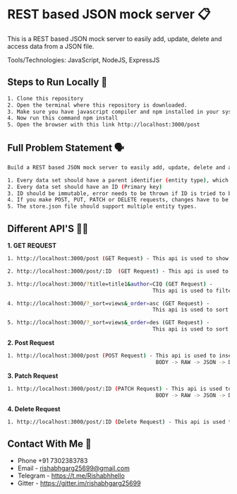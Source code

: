 # REST based JSON mock server :clipboard:
This is a REST based JSON mock server to easily add, update, delete and access data from a JSON file.

Tools/Technologies: JavaScript, NodeJS, ExpressJS

## Steps to Run Locally :scroll:
```sh
1. Clone this repository
2. Open the terminal where this repository is downloaded.
3. Make sure you have javascript compiler and npm installed in your system.
4. Now run this command npm install
5. Open the browser with this link http://localhost:3000/post
```

## Full Problem Statement :speaking_head:
```sh
Build a REST based JSON mock server to easily add, update, delete and access data from a JSON file.

1. Every data set should have a parent identifier (entity type), which will be used in the GET APIs.
2. Every data set should have an ID (Primary key)
3. ID should be immutable, error needs to be thrown if ID is tried to be mutated.
4. If you make POST, PUT, PATCH or DELETE requests, changes have to be automatically saved to store.json.
5. The store.json file should support multiple entity types.
```

## Different API'S :woman_teacher:

**1. GET REQUEST**
```sh
1. http://localhost:3000/post (GET Request) - This api is used to show the data that is present in JSON file

2. http://localhost:3000/post/:ID  (GET Request) - This api is used to show the particular json data which has id = ID

3. http://localhost:3000/?title=title1&author=CIQ (GET Request) - 
                                              This api is used to filter the json data which has title = title1 and author = CIQ

4. http://localhost:3000/?_sort=views&_order=asc (GET Request) - 
                                              This api is used to sort the json data according to the _sort parameter ascending

5. http://localhost:3000/?_sort=views&_order=des (GET Request) - 
                                              This api is used to sort the json data according to the _sort parameter descending
```                  

**2. Post Request**
```sh
1. http://localhost:3000/post (POST Request) - This api is used to insert data in the JSON File. We have to give input in postman as
                                               BODY -> RAW -> JSON -> DATA 
```

**3. Patch Request**
```sh
1. http://localhost:3000/post/:ID (PATCH Request) - This api is used to make changes in JSON data. We have to insert ID and change data in 
                                               BODY -> RAW -> JSON -> DATA
```

**4. Delete Request**                   
```sh
1. http://localhost:3000/post/:ID (Delete Request) - This api is used to delete the data from JSON file which has ID = ID                                                                  
```
## Contact With Me :busts_in_silhouette:

- Phone +91 7302383783
- Email - rishabhgarg25699@gmail.com
- Telegram - https://t.me/Rishabhhello
- Gitter - https://gitter.im/rishabhgarg25699


